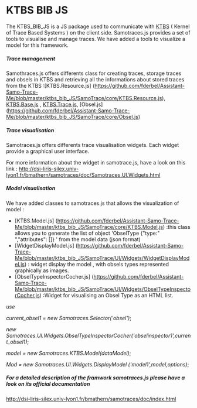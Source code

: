 KTBS BIB JS
========

The KTBS_BIB_JS is a JS package used to communicate with [KTBS](https://kernel-for-trace-based-systems.readthedocs.org/en/latest/) ( Kernel of Trace Based Systems ) on the client side. Samotraces.js provides a set of tools to visualise and manage traces.
We have added a tools to visualize a model for this framework.

##### Trace management

Samothraces.js offers differents class for creating traces, storage traces and obsels in KTBS and retrieving all the informations about stored traces from the KTBS :[KTBS.Resource.js] (https://github.com/fderbel/Assistant-Samo-Trace-Me/blob/master/ktbs_bib_JS/SamoTrace/core/KTBS.Resource.js),  [KTBS.Base.js](https://github.com/fderbel/Assistant-Samo-Trace-Me/blob/master/ktbs_bib_JS/SamoTrace/core/KTBS.Base.js) , [KTBS.Trace.js](https://github.com/fderbel/Assistant-Samo-Trace-Me/blob/master/ktbs_bib_JS/SamoTrace/core/KTBS.Trace.js), [Obsel.js] (https://github.com/fderbel/Assistant-Samo-Trace-Me/blob/master/ktbs_bib_JS/SamoTrace/core/Obsel.js)

##### Trace visualisation

Samotraces.js offers differents trace visualisation widgets. Each widget provide a graphical user interface.

For more information about the widget in samotrace.js, have a look on this link : http://dsi-liris-silex.univ-lyon1.fr/bmathern/samotraces/doc/Samotraces.UI.Widgets.html



##### Model visualisation

We have added  classes to samotraces.js that allows the visualization of model :
  - [KTBS.Model.js] (https://github.com/fderbel/Assistant-Samo-Trace-Me/blob/master/ktbs_bib_JS/SamoTrace/core/KTBS.Model.js) :this class allows you to generate the list of object 'ObselType {"type:" ","attributes": []} ' from the model data (json format)
  - [WidgetDisplayModel.js] (https://github.com/fderbel/Assistant-Samo-Trace-Me/blob/master/ktbs_bib_JS/SamoTrace/UI/Widgets/WidgetDisplayModel.js) : widget display the model , with obsels types represented graphically as images.
  - [ObselTypeInspectorCocher.js] (https://github.com/fderbel/Assistant-Samo-Trace-Me/blob/master/ktbs_bib_JS/SamoTrace/UI/Widgets/ObselTypeInspectorCocher.js) :Widget for visualising an Obsel Type as an HTML list.
  
  
*use*

  *current_obsel1	= new Samotraces.Selector('obsel')*;
  
  *new Samotraces.UI.Widgets.ObselTypeInspectorCocher('obselinspector1',current_obsel1)*;
  
  *model = new Samotraces.KTBS.Model(dataModel)*;
  
  *Mod = new Samotraces.UI.Widgets.DisplayModel ('model1',model,options)*;
  
  
  
  



##### For a detailed description of the framwork samotraces.js please have a look on its official documentation
 
 http://dsi-liris-silex.univ-lyon1.fr/bmathern/samotraces/doc/index.html
  
